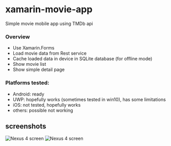 # xamarin-movie-app
Simple movie mobile app using TMDb api

### Overview
* Use Xamarin.Forms
* Load movie data from Rest service
* Cache loaded data in device in SQLite database (for offline mode)
* Show movie list
* Show simple detail page

### Platforms tested:
* Android: ready
* UWP: hopefully works (sometimes tested in win10), has some limitations
* iOS: not tested, hopefully works
* others: possible not working

## screenshots
![Nexus 4 screen](https://github.com/mate5/xamarin-movie-app/blob/master/screenshots/Screenshot_2016-09-22-23-34-50.png)
![Nexus 4 screen](https://github.com/mate5/xamarin-movie-app/blob/master/screenshots/Screenshot_2016-09-22-23-35-22.png)

